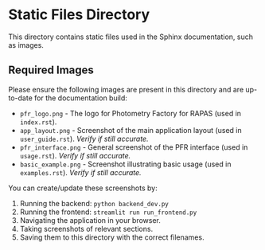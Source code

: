 # Static Files Directory

This directory contains static files used in the Sphinx documentation, such as images.

## Required Images

Please ensure the following images are present in this directory and are up-to-date for the documentation build:

-   `pfr_logo.png` - The logo for Photometry Factory for RAPAS (used in `index.rst`).
-   `app_layout.png` - Screenshot of the main application layout (used in `user_guide.rst`). *Verify if still accurate.*
-   `pfr_interface.png` - General screenshot of the PFR interface (used in `usage.rst`). *Verify if still accurate.*
-   `basic_example.png` - Screenshot illustrating basic usage (used in `examples.rst`). *Verify if still accurate.*

You can create/update these screenshots by:
1. Running the backend: `python backend_dev.py`
2. Running the frontend: `streamlit run run_frontend.py`
3. Navigating the application in your browser.
4. Taking screenshots of relevant sections.
5. Saving them to this directory with the correct filenames.
